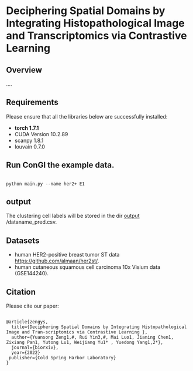 



# Deciphering Spatial Domains by Integrating Histopathological Image and Transcriptomics via Contrastive Learning 




## Overview

....


## Requirements
Please ensure that all the libraries below are successfully installed:

- **torch 1.7.1**
- CUDA Version 10.2.89
- scanpy 1.8.1
- louvain 0.7.0








## Run ConGI the example data.

```

python main.py --name her2+ E1

```


## output

The clustering cell labels will be stored in the dir [output](https://github.com/biomed-AI/ConGI) /dataname_pred.csv. 



## Datasets

 -  human HER2-positive breast tumor ST data https://github.com/almaan/her2st/.
 -  human cutaneous squamous cell carcinoma 10x Visium data (GSE144240).




## Citation

Please cite our paper:

```

@article{zengys,
  title={Deciphering Spatial Domains by Integrating Histopathological Image and Tran-scriptomics via Contrastive Learning },
  author={Yuansong Zeng1,#, Rui Yin3,#, Mai Luo1, Jianing Chen1, Zixiang Pan1, Yutong Lu1, Weijiang Yu1* , Yuedong Yang1,2*},
  journal={biorxiv},
  year={2022}
 publisher={Cold Spring Harbor Laboratory}
}

```
